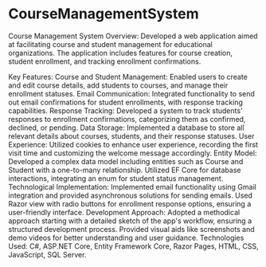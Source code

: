 # CourseManagementSystem
Course Management System 
        Overview: Developed a web application aimed at facilitating course and student management for educational organizations. The application includes features for course creation, student enrollment, and tracking enrollment confirmations.

        
Key Features:
            Course and Student Management: Enabled users to create and edit course details, add students to courses, and manage their enrollment statuses.
            Email Communication: Integrated functionality to send out email confirmations for student enrollments, with response tracking capabilities.
            Response Tracking: Developed a system to track students’ responses to enrollment confirmations, categorizing them as confirmed, declined, or pending.
            Data Storage: Implemented a database to store all relevant details about courses, students, and their response statuses.
            User Experience: Utilized cookies to enhance user experience, recording the first visit time and customizing the welcome message accordingly.
Entity Model:
            Developed a complex data model including entities such as Course and Student with a one-to-many relationship.
            Utilized EF Core for database interactions, integrating an enum for student status management.
Technological Implementation:
            Implemented email functionality using Gmail integration and provided asynchronous solutions for sending emails.
            Used Razor view with radio buttons for enrollment response options, ensuring a user-friendly interface.
Development Approach:
            Adopted a methodical approach starting with a detailed sketch of the app's workflow, ensuring a structured development process.
            Provided visual aids like screenshots and demo videos for better understanding and user guidance.
        Technologies Used: C#, ASP.NET Core, Entity Framework Core, Razor Pages, HTML, CSS, JavaScript, SQL Server.
